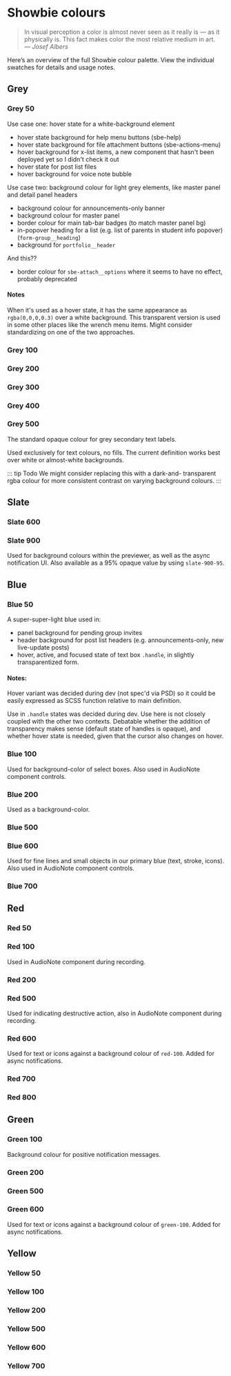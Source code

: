 ---
---

# Showbie colours

> In visual perception a color is almost never seen as it really is —
> as it physically is. This fact makes color the most relative medium
> in art. \
> — _Josef Albers_

Here’s an overview of the full Showbie colour palette. View the
individual swatches for details and usage notes.

<ColorScale hue="grey" />

<ColorScale hue="slate" />

<ColorScale hue="red" />

<ColorScale hue="green" />

<ColorScale hue="blue" />

## Grey

### Grey 50

<ColorSwatch hue="grey" scale="50" />

Use case one: hover state for a white-background element

- hover state background for help menu buttons (sbe-help)
- hover state background for file attachment buttons (sbe-actions-menu)
- hover background for x-list items, a new component that hasn't been deployed yet so I didn't check it out
- hover state for post list files
- hover background for voice note bubble

Use case two: background colour for light grey elements, like master panel and detail panel headers

- background colour for announcements-only banner
- background colour for master panel
- border colour for main tab-bar badges (to match master panel bg)
- in-popover heading for a list (e.g. list of parents in student info popover) (`form-group__heading`)
- background for `portfolio__header`

And this??

- border colour for `sbe-attach__options` where it seems to have no effect, probably deprecated

#### Notes

When it's used as a hover state, it has the same appearance as `rgba(0,0,0,0.3)`
over a white background. This transparent version is used in some other
places like the wrench menu items. Might consider standardizing on one of the
two approaches.

### Grey 100

<ColorSwatch hue="grey" scale="100" />

### Grey 200

<ColorSwatch hue="grey" scale="200" />

### Grey 300

<ColorSwatch hue="grey" scale="300" />

### Grey 400

<ColorSwatch hue="grey" scale="400" />

### Grey 500

<ColorSwatch hue="grey" scale="500" />

The standard opaque colour for grey secondary text labels.

Used exclusively for text colours, no fills. The current
definition works best over white or almost-white backgrounds.

::: tip Todo
We might consider replacing this with a dark-and-
transparent rgba colour for more consistent contrast on
varying background colours.
:::

## Slate

### Slate 600

<ColorSwatch hue="slate" scale="600" />

### Slate 900

<ColorSwatch hue="slate" scale="900" />
<ColorSwatch hue="slate" scale="900-95" />

Used for background colours within the previewer, as well as the async
notification UI. Also available as a 95% opaque value by using
`slate-900-95`.


## Blue

### Blue 50

<ColorSwatch hue="blue" scale="50" />

A super-super-light blue used in:

- panel background for pending group invites
- header background for post list headers (e.g. announcements-only,
  new live-update posts)
- hover, active, and focused state of text box `.handle`, in
  slightly transparentized form.

#### Notes:

Hover variant was decided during dev (not spec'd via PSD) so it could
be easily expressed as SCSS function relative to main definition.

Use in `.handle` states was decided during dev. Use here is not
closely coupled with the other two contexts. Debatable whether the
addition of transparency makes sense (default state of handles is
opaque), and whether hover state is needed, given that the cursor also
changes on hover.

### Blue 100

<ColorSwatch hue="blue" scale="100" />

Used for background-color of select boxes. Also used in AudioNote
component controls.

### Blue 200

<ColorSwatch hue="blue" scale="200" />

Used as a background-color.

### Blue 500

<ColorSwatch hue="blue" scale="500" />

### Blue 600

<ColorSwatch hue="blue" scale="600" />

Used for fine lines and small objects in our primary blue (text,
stroke, icons). Also used in AudioNote component controls.

### Blue 700

<ColorSwatch hue="blue" scale="700" />

## Red

### Red 50

<ColorSwatch hue="red" scale="50" />

### Red 100

<ColorSwatch hue="red" scale="100" />

Used in AudioNote component during recording.

### Red 200

<ColorSwatch hue="red" scale="200" />

### Red 500

<ColorSwatch hue="red" scale="500" />

Used for indicating destructive action, also in AudioNote component
during recording.

### Red 600

<ColorSwatch hue="red" scale="600" />

Used for text or icons against a background colour of `red-100`. Added
for async notifications.

### Red 700

<ColorSwatch hue="red" scale="700" />

### Red 800

<ColorSwatch hue="red" scale="800" />

## Green

### Green 100

<ColorSwatch hue="green" scale="100" />

Background colour for positive notification messages.

### Green 200

<ColorSwatch hue="green" scale="200" />

### Green 500

<ColorSwatch hue="green" scale="500" />

### Green 600

<ColorSwatch hue="green" scale="600" />

Used for text or icons against a background colour of `green-100`. Added
for async notifications.

## Yellow

### Yellow 50

<ColorSwatch hue="yellow" scale="50" />

### Yellow 100

<ColorSwatch hue="yellow" scale="100" />

### Yellow 200

<ColorSwatch hue="yellow" scale="200" />

### Yellow 500

<ColorSwatch hue="yellow" scale="500" />

### Yellow 600

<ColorSwatch hue="yellow" scale="600" />

### Yellow 700

<ColorSwatch hue="yellow" scale="700" />
